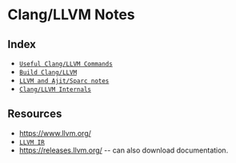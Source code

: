 Clang/LLVM Notes
===================

Index
-------
* [`Useful Clang/LLVM Commands`](useful_commands.html)
* [`Build Clang/LLVM`](get_started.html)
* [`LLVM and Ajit/Sparc notes`](../../sparc/sparc.html#llvm)
* [`Clang/LLVM Internals`](internals.html)


Resources
-------------------

* <https://www.llvm.org/>
* [`LLVM IR`](https://www.llvm.org/docs/LangRef.html)
* <https://releases.llvm.org/> -- can also download documentation.

